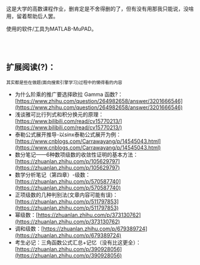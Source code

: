 
这是大学的高数课程作业，删肯定是不舍得删的了，但有没有用那我只能说，没啥用，留着帮助后人罢。

使用的软件/工具为MATLAB-MuPAD。


<br>
<br>

## 扩展阅读(?)：
<sub> 其实都是些在做题(面向搜索引擎学习)过程中的懒得看的内容<sub>

- 为什么阶乘的推广要选择欧拉 Gamma 函数?：[https://www.zhihu.com/question/264982658/answer/3201666546](https://www.zhihu.com/question/264982658/answer/3201666546)
- 浅谈雅可比行列式和积分换元的原理：[https://www.bilibili.com/read/cv15770213/](https://www.bilibili.com/read/cv15770213/)
- 泰勒公式展开推导-以sinx泰勒公式展开为例：[https://www.cnblogs.com/Carrawayang/p/14545043.html](https://www.cnblogs.com/Carrawayang/p/14545043.html)
- 数分笔记——6种数项级数的收敛性证明的基本方法：[https://zhuanlan.zhihu.com/p/105629797](https://zhuanlan.zhihu.com/p/105629797)
- 数学分析笔记（第四章）-级数：[https://zhuanlan.zhihu.com/p/570587740](https://zhuanlan.zhihu.com/p/570587740)
- 正项级数的几种判别法(文章内容可能有误)：[https://zhuanlan.zhihu.com/p/511797853](https://zhuanlan.zhihu.com/p/511797853)
- 幂级数：[https://zhuanlan.zhihu.com/p/373130762](https://zhuanlan.zhihu.com/p/373130762)
- 调和级数：[https://zhuanlan.zhihu.com/p/679389724](https://zhuanlan.zhihu.com/p/679389724)
- 考生必记：三角函数公式汇总+记忆（没有比这更全）：[https://zhuanlan.zhihu.com/p/390928056](https://zhuanlan.zhihu.com/p/390928056)




